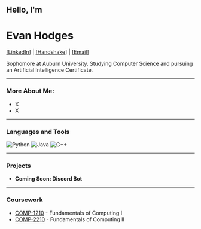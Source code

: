 ## Hello, I'm
# Evan Hodges

[\[LinkedIn\]](https://www.linkedin.com/in/evanhodges04/) | [\[Handshake\]](https://auburn.joinhandshake.com/profiles/41558853) | [\[Email\]](mailto:ejh0058@auburn.edu)

Sophomore at Auburn University.
Studying Computer Science and pursuing an Artificial Intelligence Certificate.

---

### More About Me:

- X
- X

---

### Languages and Tools
![Python](https://img.shields.io/badge/Code-Python-informational?style=flat&logo=python&logoColor=white)
![Java](https://img.shields.io/badge/Code-Java-informational?style=flat&logo=java&logoColor=white)
![C++](https://img.shields.io/badge/Code-C++-informational?style=flat&logo=cplusplus&logoColor=white)

---

### Projects

- **Coming Soon: Discord Bot**

---

### Coursework
- [COMP-1210](Link) - Fundamentals of Computing I
- [COMP-2210](Link) - Fundamentals of Computing II
